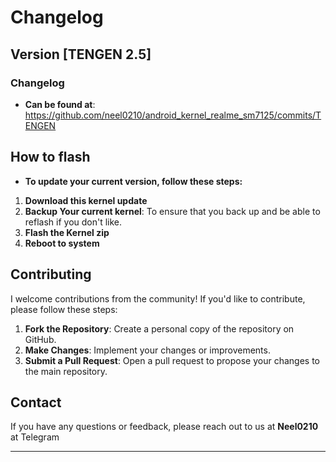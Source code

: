 # Changelog

## Version [TENGEN 2.5]

### Changelog
- **Can be found at**: https://github.com/neel0210/android_kernel_realme_sm7125/commits/TENGEN

## How to flash

- **To update your current version, follow these steps:**
1. **Download this kernel update**
2. **Backup Your current kernel**: To ensure that you back up and be able to reflash if you don't like.
3. **Flash the Kernel zip**
4. **Reboot to system**

## Contributing

I welcome contributions from the community! If you'd like to contribute, please follow these steps:
1. **Fork the Repository**: Create a personal copy of the repository on GitHub.
2. **Make Changes**: Implement your changes or improvements.
3. **Submit a Pull Request**: Open a pull request to propose your changes to the main repository.

## Contact

If you have any questions or feedback, please reach out to us at **Neel0210** at Telegram

---

